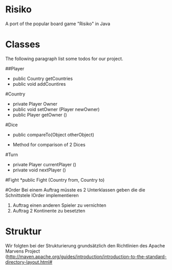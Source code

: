 Risiko
======

A port of the popular board game "Risiko" in Java

Classes
======
The following paragraph list some todos for our project.

##Player

* public Country getCountries
* public void addCountires

#Country

* private Player Owner
* public void setOwner (Player newOwner)
* public Player getOwner ()

#Dice
* public compareTo(Object otherObject)
- Method for comparison of 2 Dices


#Turn
* private Player currentPlayer ()
* private void nextPlayer ()

#Fight
*public Fight (Country from, Country to)



#Order
Bei einem Auftrag müsste es 2 Unterklassen geben die die Schnittstele IOrder implementieren

1. Auftrag einen anderen Spieler zu vernichten
2. Auftrag 2 Kontinente zu besetzten


Struktur
======
Wir folgten bei der Strukturierung grundsätzlich den Richtlinien des Apache Marvens Project
(http://maven.apache.org/guides/introduction/introduction-to-the-standard-directory-layout.html#






